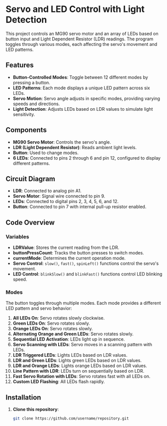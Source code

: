 # Servo and LED Control with Light Detection

This project controls an MG90 servo motor and an array of LEDs based on button input and Light Dependent Resistor (LDR) readings. The program toggles through various modes, each affecting the servo's movement and LED patterns.

## Features

- **Button-Controlled Modes**: Toggle between 12 different modes by pressing a button.
- **LED Patterns**: Each mode displays a unique LED pattern across six LEDs.
- **Servo Motion**: Servo angle adjusts in specific modes, providing varying speeds and directions.
- **Light Detection**: Adjusts LEDs based on LDR values to simulate light sensitivity.

## Components

- **MG90 Servo Motor**: Controls the servo's angle.
- **LDR (Light Dependent Resistor)**: Reads ambient light levels.
- **Button**: Used to change modes.
- **6 LEDs**: Connected to pins 2 through 6 and pin 12, configured to display different patterns.

## Circuit Diagram

- **LDR**: Connected to analog pin A1.
- **Servo Motor**: Signal wire connected to pin 9.
- **LEDs**: Connected to digital pins 2, 3, 4, 5, 6, and 12.
- **Button**: Connected to pin 7 with internal pull-up resistor enabled.

## Code Overview

### Variables

- **LDRValue**: Stores the current reading from the LDR.
- **buttonPressCount**: Tracks the button presses to switch modes.
- **currentMode**: Determines the current operation mode.
- **Servo Control**: `slow()`, `fast()`, `spinLeft()` functions control the servo's movement.
- **LED Control**: `blinkSlow()` and `blinkFast()` functions control LED blinking speed.

### Modes

The button toggles through multiple modes. Each mode provides a different LED pattern and servo behavior:
1. **All LEDs On**: Servo rotates slowly clockwise.
2. **Green LEDs On**: Servo rotates slowly.
3. **Orange LEDs On**: Servo rotates slowly.
4. **Alternating Orange and Green LEDs**: Servo rotates slowly.
5. **Sequential LED Activation**: LEDs light up in sequence.
6. **Servo Scanning with LEDs**: Servo moves in a scanning pattern with LEDs.
7. **LDR Triggered LEDs**: Lights LEDs based on LDR values.
8. **LDR and Green LEDs**: Lights green LEDs based on LDR values.
9. **LDR and Orange LEDs**: Lights orange LEDs based on LDR values.
10. **Line Pattern with LDR**: LEDs turn on sequentially based on LDR.
11. **Fast Servo Rotation with LEDs**: Servo rotates fast with all LEDs on.
12. **Custom LED Flashing**: All LEDs flash rapidly.

## Installation

1. **Clone this repository**:
   ```bash
   git clone https://github.com/username/repository.git
